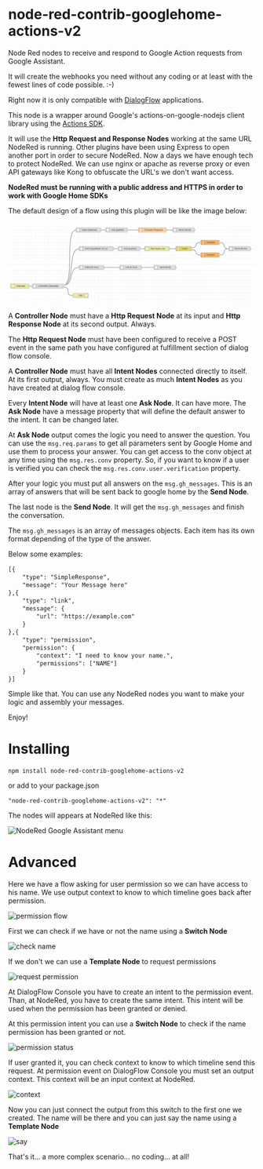 # node-red-contrib-googlehome-actions-v2

Node Red nodes to receive and respond to Google Action requests from Google Assistant.

It will create the webhooks you need without any coding or at least with the fewest lines of code possible. :-)

Right now it is only compatible with [DialogFlow](https://dialogflow.com/) applications.

This node is a wrapper around Google's actions-on-google-nodejs client library using the [Actions SDK](https://actions-on-google.github.io/actions-on-google-nodejs/2.12.0/index.html).

It will use the **Http Request and Response Nodes** working at the same URL NodeRed is running.
Other plugins have been using Express to open another port in order to secure NodeRed. Now a days we have
enough tech to protect NodeRed. We can use nginx or apache as reverse proxy or even API gateways like Kong
to obfuscate the URL's we don't want access.

**NodeRed must be running with a public address and HTTPS in order to work with Google Home SDKs**

The default design of a flow using this plugin will be like the image below:

![node-red-contrib-googlehome-actions-v2 architecture](/docs/design.png?raw=true "node-red-contrib-googlehome-actions-v2 architecture")

A **Controller Node** must have a **Http Request Node** at its input and **Http Response Node** at its second output. Always.

The **Http Request Node** must have been configured to receive a POST event in the same path you have configured at fulfillment section of dialog flow console.

A **Controller Node** must have all **Intent Nodes** connected directly to itself. At its first output, always. You must create as much **Intent Nodes**
as you have created at dialog flow console.

Every **Intent Node** will have at least one **Ask Node**. It can have more. The **Ask Node** have a message property that will
define the default answer to the intent. It can be changed later.

At **Ask Node** output comes the logic you need to answer the question. You can use the ```msg.req.params``` to get all parameters sent by Google Home and use them to process your answer. You can get access to the conv object
at any time using the ```msg.res.conv``` property. So, if you want to know if a user is verified you can check the
```msg.res.conv.user.verification``` property.

After your logic you must put all answers on the ```msg.gh_messages```. This is an array of answers that will be sent back
to google home by the **Send Node**.

The last node is the **Send Node**. It will get the ```msg.gh_messages``` and finish the conversation.

The ```msg.gh_messages``` is an array of messages objects. Each item has its own format depending of the type of the answer.

Below some examples:

```
[{
    "type": "SimpleResponse",
    "message": "Your Message here"
},{
    "type": "link",
    "message": {
        "url": "https://example.com"    
    }
},{
    "type": "permission",
    "permission": {
        "context": "I need to know your name.",
        "permissions": ["NAME"]
    }
}]
```

Simple like that. You can use any NodeRed nodes you want to make your logic and assembly your messages.

Enjoy!

# Installing

```
npm install node-red-contrib-googlehome-actions-v2
```

or add to your package.json

```
"node-red-contrib-googlehome-actions-v2": "*"
```

The nodes will appears at NodeRed like this:

![NodeRed Google Assistant menu](/docs/menu.png?raw=true "NodeRed Google Assistant menu")

# Advanced

Here we have a flow asking for user permission so we can have access to his name.
We use output context to know to which timeline goes back after permission.

![permission flow](/docs/permission.png?raw=true "permission flow")

First we can check if we have or not the name using a **Switch Node**

![check name](/docs/check_name.png?raw=true "Check Name")

If we don't we can use a **Template Node** to request permissions

![request permission](/docs/request_permission.png?raw=true "Request Permission")

At DialogFlow Console you have to create an intent to the permission event. Than,
at NodeRed, you have to create the same intent. This intent will be used when the
permission has been granted or denied.

At this permission intent you can use a **Switch Node** to check if the name permission
has been granted or not.

![permission status](/docs/permission_status.png?raw=true "Permission Status")

If user granted it, you can check context to know to which timeline send this request.
At permission event on DialogFlow Console you must set an output context. This context
will be an input context at NodeRed.

![context](/docs/context.png?raw=true "Context")

Now you can just connect the output from this switch to the first one we created.
The name will be there and you can just say the name using a **Template Node**

![say](/docs/say.png?raw=true "Say")

That's it... a more complex scenario... no coding... at all!
